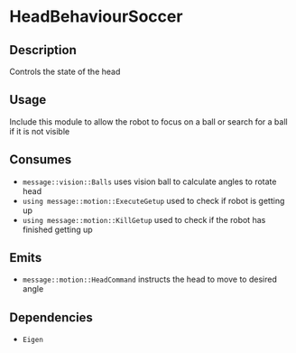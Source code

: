 HeadBehaviourSoccer
=============

## Description

Controls the state of the head

## Usage

Include this module to allow the robot to focus on a ball or search for a ball if it is not visible

## Consumes

* `message::vision::Balls` uses vision ball to calculate angles to rotate head
* `using message::motion::ExecuteGetup` used to check if robot is getting up
* `using message::motion::KillGetup` used to check if the robot has finished getting up

## Emits

* `message::motion::HeadCommand` instructs the head to move to desired angle

## Dependencies

* `Eigen`
